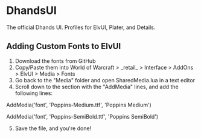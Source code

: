 # DhandsUI

The official Dhands UI. Profiles for ElvUI, Plater, and Details.

## Adding Custom Fonts to ElvUI

1. Download the fonts from GitHub
1. Copy/Paste them into World of Warcraft > \_retail_ > Interface > AddOns > ElvUI > Media > Fonts
1. Go back to the "Media" folder and open SharedMedia.lua in a text editor
1. Scroll down to the section with the "AddMedia" lines, and add the following lines:

AddMedia('font', 'Poppins-Medium.ttf', 'Poppins Medium')

AddMedia('font', 'Poppins-SemiBold.ttf', 'Poppins SemiBold')

5. Save the file, and you're done!
